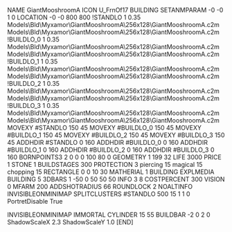 NAME GiantMooshroomA
ICON U_FrnOf17
BUILDING
SETANMPARAM -0 -0 1 0
LOCATION -0 -0 800 800
!STANDLO      1 0.35 Models\Bld\Myxamor\GiantMooshroomA\256x128\GiantMooshroomA.c2m Models\Bld\Myxamor\GiantMooshroomA\256x128\GiantMooshroomA.c2m
!BUILDLO_0    1 0.35 Models\Bld\Myxamor\GiantMooshroomA\256x128\GiantMooshroomA.c2m Models\Bld\Myxamor\GiantMooshroomA\256x128\GiantMooshroomA.c2m
!BUILDLO_1    1 0.35 Models\Bld\Myxamor\GiantMooshroomA\256x128\GiantMooshroomA.c2m Models\Bld\Myxamor\GiantMooshroomA\256x128\GiantMooshroomA.c2m
!BUILDLO_2    1 0.35 Models\Bld\Myxamor\GiantMooshroomA\256x128\GiantMooshroomA.c2m Models\Bld\Myxamor\GiantMooshroomA\256x128\GiantMooshroomA.c2m
!BUILDLO_3    1 0.35 Models\Bld\Myxamor\GiantMooshroomA\256x128\GiantMooshroomA.c2m Models\Bld\Myxamor\GiantMooshroomA\256x128\GiantMooshroomA.c2m
MOVEXY #STANDLO   150 45
MOVEXY #BUILDLO_0 150 45
MOVEXY #BUILDLO_1 150 45
MOVEXY #BUILDLO_2 150 45
MOVEXY #BUILDLO_3 150 45
ADDHDIR #STANDLO 0 160
ADDHDIR #BUILDLO_0 0 160
ADDHDIR #BUILDLO_1 0 160
ADDHDIR #BUILDLO_2 0 160
ADDHDIR #BUILDLO_3 0 160
BORNPOINTS3 2 0 0 0 100 80 0
GEOMETRY 1 199 32
LIFE     3000
PRICE 1 STONE 1
BUILDSTAGES 300
PROTECTION 3 piercing 15 magical 15 chopping 15
RECTANGLE 0 0 10 30
MATHERIAL 1 BUILDING
EXPLMEDIA BUILDING 5
3DBARS 1 -50 0 50 50 50
INFO 3 8
COSTPERCENT 300
VISION 0
MFARM 200
ADDSHOTRADIUS 66
ROUNDLOCK 2
NOALTINFO
INVISIBLEONMINIMAP
SPLITCLUSTERS #STANDLO 500 15 1 1 0
PortretDisable True

INVISIBLEONMINIMAP
IMMORTAL
CYLINDER 15 55
BUILDBAR -2 0 2 0
ShadowScaleX 2.3
ShadowScaleY 1.0
[END]
